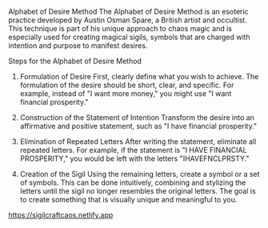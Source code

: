 Alphabet of Desire Method
The Alphabet of Desire Method is an esoteric practice developed by Austin Osman Spare, a British artist and occultist. This technique is part of his unique approach to chaos magic and is especially used for creating magical sigils, symbols that are charged with intention and purpose to manifest desires.

Steps for the Alphabet of Desire Method
1. Formulation of Desire
First, clearly define what you wish to achieve. The formulation of the desire should be short, clear, and specific. For example, instead of "I want more money," you might use "I want financial prosperity."

2. Construction of the Statement of Intention
Transform the desire into an affirmative and positive statement, such as "I have financial prosperity."

3. Elimination of Repeated Letters
After writing the statement, eliminate all repeated letters. For example, if the statement is "I HAVE FINANCIAL PROSPERITY," you would be left with the letters "IHAVEFNCLPRSTY."

4. Creation of the Sigil
Using the remaining letters, create a symbol or a set of symbols. This can be done intuitively, combining and stylizing the letters until the sigil no longer resembles the original letters. The goal is to create something that is visually unique and meaningful to you.

https://sigilcraftcaos.netlify.app
